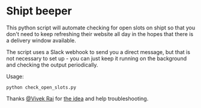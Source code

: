 # Shipt beeper

This python script will automate checking for open slots on shipt so that you don't need to keep refreshing their website all day in the hopes that there is a delivery window available.

The script uses a Slack webhook to send you a direct message, but that is not necessary to set up - you can just keep it running on the background and checking the output periodically.

Usage: 
```
python check_open_slots.py
```

Thanks [@Vivek Rai](https://github.com/raivivek) for [the idea](https://github.com/raivivek/til/blob/master/misc/covid-19-and-groceries.md) and help troubleshooting.